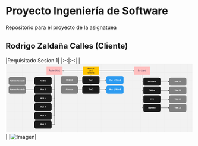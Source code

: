 # Proyecto Ingeniería de Software

Repositorio para el proyecto de la asignatuea

## Rodrigo Zaldaña Calles (Cliente)

|Requisitado Sesion 1|
|:-:|:-:|
|![Imagen](images/ContieneRed.PNG)|
|![Imagen](images/RolesUsuarios)|
